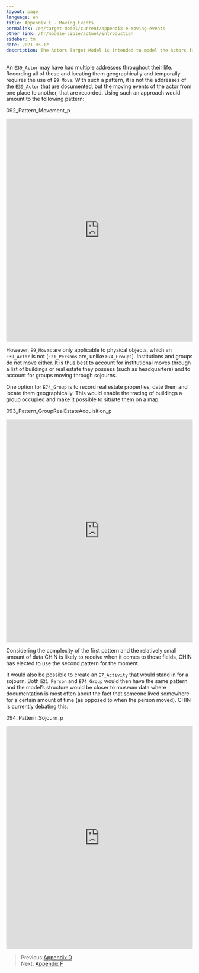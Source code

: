 ```yaml
---
layout: page
language: en
title: Appendix E - Moving Events 
permalink: /en/target-model/current/appendix-e-moving-events
other_link: /fr/modele-cible/actuel/introduction
sidebar: tm
date: 2021-03-12
description: The Actors Target Model is intended to model the Actors facet of CHIN’s DOPHEDA (that will cover collections data more broadly). Patterns most relevant to actors' lives are presented along with diagrams and examples illustrating them, as well as a record and explanation of relevant decisions that were made when developing said patterns. The current document is a work in progress and, as such, will be enhanced periodically. Elements currently under development or review are listed as issues.
---
```

<!-- [Back to the Table of Contents](/collections-model/en/target-model/current/information#table-of-contents)
 -->


An `E39_Actor` may have had multiple addresses throughout their  life. Recording all of these and locating them geographically and temporally requires the use of `E9_Move`. With such a pattern, it is not the addresses of the `E39_Actor` that are documented, but the moving events of the actor from one place to another, that are recorded. Using such an approach would amount to the following pattern:

<a name="092_Pattern_Movement_p"></a>092_Pattern_Movement_p
<iframe frameborder="0" style="width:100%;height:600px;" src="https://viewer.diagrams.net/?target=blank&highlight=0000ff&edit=_blank&layers=1&nav=1&title=092_Pattern_Movement_p.drawio#Uhttps%3A%2F%2Fdrive.google.com%2Fuc%3Fid%3D1jicIEoSjQTFbQ3t6aDThpEj8xdI-oUnQ%26export%3Ddownload"></iframe>

However, `E9_Moves` are only applicable to physical objects, which an `E39_Actor` is not (`E21_Persons` are, unlike `E74_Groups`). Institutions and groups do not move either. It is thus best to account for institutional moves through a list of buildings or real estate they possess (such as headquarters) and to account for groups moving through sojourns. 

One option for `E74_Group` is to record real estate properties, date them and locate them geographically. This would enable the tracing of buildings a group occupied and make it possible to situate them on a map.

<a name="093_Pattern_GroupRealEstateAcquisition_p"></a>093_Pattern_GroupRealEstateAcquisition_p
<iframe frameborder="0" style="width:100%;height:600px;" src="https://viewer.diagrams.net/?target=blank&highlight=0000ff&edit=_blank&layers=1&nav=1&title=093_Pattern_GroupRealEstateAcquisition_p.drawio#Uhttps%3A%2F%2Fdrive.google.com%2Fuc%3Fid%3D1_sUihasZypveNX8v7TE7av8oEQYcAJJE%26export%3Ddownload"></iframe>

Considering the complexity of the first pattern and the relatively small amount of data CHIN is likely to receive when it comes to those fields, CHIN has elected to use the second pattern for the moment. 

It would also be possible to create an `E7_Activity` that would stand in for a sojourn. Both `E21_Person` and `E74_Group` would then have the same pattern and the model’s structure would be closer to museum data where documentation is most often about the fact that someone lived somewhere for a certain amount of time (as opposed to when the person moved). CHIN is currently debating this. 

<a name="094_Pattern_Sojourn_p"></a>094_Pattern_Sojourn_p
<iframe frameborder="0" style="width:100%;height:600px;" src="https://viewer.diagrams.net/?target=blank&highlight=0000ff&edit=_blank&layers=1&nav=1&title=094_Pattern_Sojourn_p.drawio#Uhttps%3A%2F%2Fdrive.google.com%2Fuc%3Fid%3D1EjJKURs3c5ltx-ZMRJQdbEA-iVkC7zeM%26export%3Ddownload"></iframe>


> Previous:[Appendix D](/collections-model/en/target-model/current/appendix-d-relationships)<br>Next: [Appendix F](/collections-model/en/target-model/current/appendix-f-discussions)
